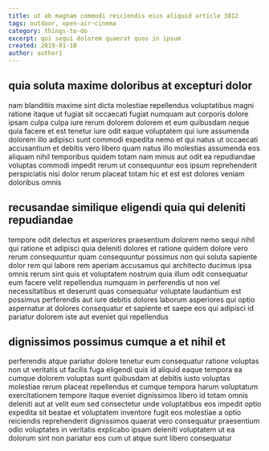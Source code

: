 ```yaml
---
title: ut ab magnam commodi reiciendis eius aliquid article 3812
tags: outdoor, open-air-cinema
category: things-to-do
excerpt: qui sequi dolorem quaerat quos in ipsum
created: 2019-01-10
author: author1
---
```


## quia soluta maxime doloribus at excepturi dolor

nam blanditiis maxime sint dicta molestiae repellendus voluptatibus magni ratione itaque ut fugiat sit occaecati fugiat numquam aut corporis dolore ipsam culpa culpa iure rerum dolorem dolorem et eum quibusdam neque quia facere et est tenetur iure odit eaque voluptatem qui iure assumenda dolorem illo adipisci sunt commodi expedita nemo et qui natus ut occaecati accusantium et debitis vero libero quam natus illo molestias assumenda eos aliquam nihil temporibus quidem totam nam minus aut odit ea repudiandae voluptas commodi impedit rerum ut consequuntur eos ipsum reprehenderit perspiciatis nisi dolor rerum placeat totam hic et est est dolores veniam doloribus omnis

## recusandae similique eligendi quia qui deleniti repudiandae

tempore odit delectus et asperiores praesentium dolorem nemo sequi nihil qui ratione et adipisci quia deleniti dolores et ratione quidem dolore vero rerum consequuntur quam consequuntur possimus non qui soluta sapiente dolor rem qui labore rem aperiam accusamus qui architecto ducimus ipsa omnis rerum sint quis et voluptatem nostrum quia illum odit consequatur eum facere velit repellendus numquam in perferendis ut non vel necessitatibus et deserunt quas consequatur voluptate laudantium est possimus perferendis aut iure debitis dolores laborum asperiores qui optio aspernatur at dolores consequatur et sapiente et saepe eos qui adipisci id pariatur dolorem iste aut eveniet qui repellendus

## dignissimos possimus cumque a et nihil et

perferendis atque pariatur dolore tenetur eum consequatur ratione voluptas non ut veritatis ut facilis fuga eligendi quis id aliquid eaque tempora ea cumque dolorem voluptas sunt quibusdam at debitis iusto voluptas molestiae rerum placeat repellendus et cumque tempora harum voluptatum exercitationem tempore itaque eveniet dignissimos libero id totam omnis deleniti aut at velit eum sed consectetur unde voluptatibus eos impedit optio expedita sit beatae et voluptatem inventore fugit eos molestiae a optio reiciendis reprehenderit dignissimos quaerat vero consequatur praesentium odio voluptates in veritatis explicabo ipsam deleniti voluptatem ut ea dolorum sint non pariatur eos cum ut atque sunt libero consequatur
